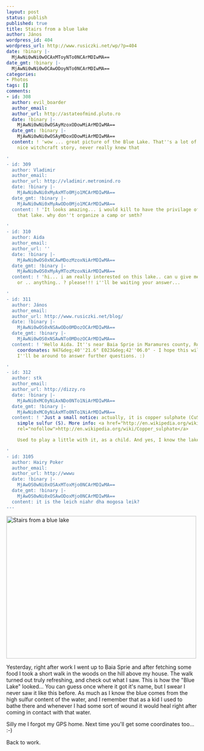 ```yaml
---
layout: post
status: publish
published: true
title: Stairs from a blue lake
author: János
wordpress_id: 404
wordpress_url: http://www.rusiczki.net/wp/?p=404
date: !binary |-
  MjAwNi0wNi0wOCAxMToyNTo0NCArMDIwMA==
date_gmt: !binary |-
  MjAwNi0wNi0wOCAwODoyNTo0NCArMDIwMA==
categories:
- Photos
tags: []
comments:
- id: 308
  author: evil_boarder
  author_email: 
  author_url: http://astateofmind.pluto.ro
  date: !binary |-
    MjAwNi0wNi0wOSAyMzoxODowMiArMDIwMA==
  date_gmt: !binary |-
    MjAwNi0wNi0wOSAyMDoxODowMiArMDIwMA==
  content: ! 'wow ... great picture of the Blue Lake. That''s a lot of sulfur :),
    nice witchcraft story, never really knew that

'
- id: 309
  author: Vladimir
  author_email: 
  author_url: http://vladimir.metromind.ro
  date: !binary |-
    MjAwNi0wNi0xMyAxMTo0Mjo1MCArMDIwMA==
  date_gmt: !binary |-
    MjAwNi0wNi0xMyAwODo0Mjo1MCArMDIwMA==
  content: ! 'It looks amazing... i would kill to have the privilage of swimming in
    that lake. why don''t organize a camp or smth?

'
- id: 310
  author: Aida
  author_email: 
  author_url: ''
  date: !binary |-
    MjAwNi0wOS0xNCAwMDozMzoxNiArMDIwMA==
  date_gmt: !binary |-
    MjAwNi0wOS0xMyAyMTozMzoxNiArMDIwMA==
  content: ! 'hi... i am really interested on this lake.. can u give me an exact address..
    or .. anything.. ? please!!! i''ll be waiting your answer...

'
- id: 311
  author: János
  author_email: 
  author_url: http://www.rusiczki.net/blog/
  date: !binary |-
    MjAwNi0wOS0xNSAwODo0MDozOCArMDIwMA==
  date_gmt: !binary |-
    MjAwNi0wOS0xNSAwNTo0MDozOCArMDIwMA==
  content: ! 'Hello Aida. It''s near Baia Sprie in Maramures county, Romania. GPS
    coordonates: N47&deg;40''21.6" E023&deg;42''06.0" - I hope this will help but
    I''ll be around to answer further questions. :)

'
- id: 312
  author: stk
  author_email: 
  author_url: http://dizzy.ro
  date: !binary |-
    MjAwNi0xMC0yNiAxNDo0NTo1NiArMDIwMA==
  date_gmt: !binary |-
    MjAwNi0xMC0yNiAxMTo0NTo1NiArMDIwMA==
  content: ! 'Just a small notice: actually, it is copper sulphate (CuSO4), not just
    simple sulfur (S). More info: <a href="http://en.wikipedia.org/wiki/Copper_sulphate"
    rel="nofollow">http://en.wikipedia.org/wiki/Copper_sulphate</a>

    Used to play a little with it, as a child. And yes, I know the lake too.

'
- id: 3105
  author: Hairy Poker
  author_email: 
  author_url: http://wwwu
  date: !binary |-
    MjAwOS0wNi0xOSAxMToxMjo0NCArMDIwMA==
  date_gmt: !binary |-
    MjAwOS0wNi0xOSAwODoxMjo0NCArMDIwMA==
  content: it is the leich niahr dha mogosa leik?
---
```

<p><a href="http://www.flickr.com/photos/janos/162504631/"><img src="http://static.flickr.com/75/162504631_d32ae06eeb.jpg" alt="Stairs from a blue lake" width="500" height="375" border="0" class="image" /></a></p>
<p>Yesterday, right after work I went up to Baia Sprie and after fetching some food I took a short walk in the woods on the hill above my house. The walk turned out truly refreshing, and check out what I saw. This is how the "Blue Lake" looked... You can guess once where it got it's name, but I swear I never saw it like this before. As much as I know the blue comes from the high sulfur content of the water, and I remember that as a kid I used to bathe there and whenever I had some sort of wound it would heal right after coming in contact with that water.</p>
<p>Silly me I forgot my GPS home. Next time you'll get some coordinates too... :-)</p>
<p>Back to work.</p>
